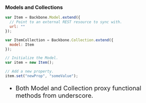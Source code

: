 ### Models and Collections

``` javascript
var Item = Backbone.Model.extend({
  // Point to an external REST resource to sync with.
  url: ""
});

var ItemCollection = Backbone.Collection.extend({
  model: Item
});

// Initialize the Model.
var item = new Item();

// Add a new property.
item.set("newProp", "someValue");
```

* Both Model and Collection proxy functional methods from underscore.

<style scoped>
  @host {
    background: #FFF;
  }

  ul {
    font-size: 20px;
  }
</style>
